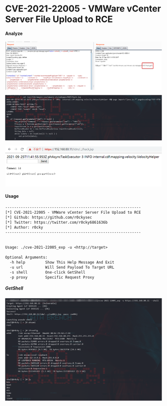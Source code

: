 # CVE-2021-22005 - VMWare vCenter Server File Upload to RCE
#### Analyze

![1632587348859](img/1632587348859.png)

![1632587404058](img/1632587404058.png)

![1632587421261](img/1632587421261.png)

#### Usage

```
-------------------------------------------------------------
[*] CVE-2021-22005 - VMWare vCenter Server File Upload to RCE
[*] Github: https://github.com/r0ckysec
[*] Twitter: https://twitter.com/r0cky6861636b
[*] Author: r0cky
-------------------------------------------------------------


Usage: ./cve-2021-22005_exp -u <http://target>

Optional Arguments:
  -h help         Show This Help Message And Exit
  -u url          Will Send Payload To Target URL
  -s shell        One-click GetShell
  -p proxy        Specific Request Proxy
```



##### GetShell

![1632587653344](img/1632587653344.png)